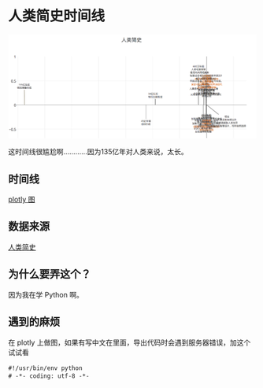 # 人类简史时间线

![Image of Yaktocat](./art/human.png)

这时间线很尴尬啊…………因为135亿年对人类来说，太长。

## 时间线
[plotly 图](https://plot.ly/~mocoven/10/)

## 数据来源

[人类简史](https://www.amazon.cn/%E4%BA%BA%E7%B1%BB%E7%AE%80%E5%8F%B2-%E4%BB%8E%E5%8A%A8%E7%89%A9%E5%88%B0%E4%B8%8A%E5%B8%9D-Yuval-Noah-Harari/dp/B00T95D35G/ref=tmm_kin_swatch_0?_encoding=UTF8&qid=1491140982&sr=8-1)


## 为什么要弄这个？
因为我在学 Python 啊。

## 遇到的麻烦
在 plotly 上做图，如果有写中文在里面，导出代码时会遇到服务器错误，加这个试试看

	#!/usr/bin/env python
	# -*- coding: utf-8 -*-
